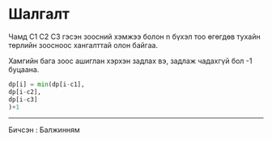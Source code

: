 # Шалгалт

Чамд C1 C2 C3 гэсэн зоосний хэмжээ болон n бүхэл тоо өгөгдөв тухайн төрлийн зоосноос хангалттай олон байгаа.

Хамгийн бага зоос ашиглан хэрхэн задлах вэ, задлаж чадахгүй бол -1 буцаана.


```python
dp[i] = min(dp[i-c1],
dp[i-c2],
dp[i-c3]
)+1
```
-------------------------------------------------------------------------------------------------------------------------------------------------------------------
Бичсэн : Балжинням
